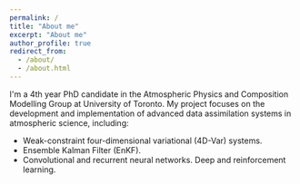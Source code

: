 ```yaml
---
permalink: /
title: "About me"
excerpt: "About me"
author_profile: true
redirect_from: 
  - /about/
  - /about.html
---
```


I'm a 4th year PhD candidate in the Atmospheric Physics and Composition Modelling Group at University of Toronto. My project focuses on the development and implementation of advanced data assimilation systems in atmospheric science, including:

* Weak-constraint four-dimensional variational (4D-Var) systems.
* Ensemble Kalman Filter (EnKF).
* Convolutional and recurrent neural networks. Deep and reinforcement learning.

